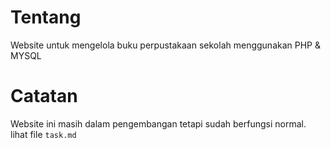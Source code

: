 # Tentang
Website untuk mengelola buku perpustakaan sekolah menggunakan PHP & MYSQL

# Catatan
Website ini masih dalam pengembangan tetapi sudah berfungsi normal. lihat file `task.md`

